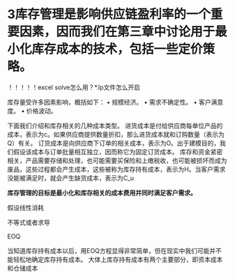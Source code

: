# 3库存管理是影响供应链盈利率的一个重要因素，因而我们在第三章中讨论用于最小化库存成本的技术，包括一些定价策略。
！！！！！excel solve怎么用？*.lp文件怎么开启

库存量受许多因素影响，概括如下：
•	规模经济。
•	需求不确定性。
•	客户满意度。
•	价格波动。

下面我们介绍和库存相关的几种成本类型。
进货成本是付给供应商每单位产品的成本，表示为c。如果供应商提供数量折扣，那么进货成本就和订购数量（表示为Q）有关。
订货成本是向供应商下订单的相关成本，表示为O。出于建模目的，我们假设该成本与订单批量相互独立，因而称它为固定订货成本。
库存和资金紧密相关，产品需要存储和处理，也可能需要买保险和上缴税收，也可能被损坏而成为废品，这些过程都会产生成本，这些被称为库存持有成本，表示为H。当客户需求没能被满足时，就会产生缺货成本，表示为C_u

**库存管理的目标是最小化和库存相关的成本费用并同时满足客户需求。**

假设线性消耗

不等式或者求导

EOQ

当知道库存持有成本以后，用EOQ方程显得非常简单，但在现实中我们可能并不能轻松地确定库存持有成本。
大体上库存持有成本有两个主要部分，即资本成本和仓储成本







































































